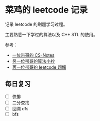 # 菜鸡的 leetcode 记录

记录 leetcode 的刷题学习过程。

主要熟悉一下学过的算法以及 C++ STL 的使用。

参考：

- [一位带哥的 CS-Notes](https://cyc2018.github.io/CS-Notes/#/)
- [另一位带哥的算法小抄](https://labuladong.gitbook.io/algo/)
- [再一位带哥的 leetcode 题解](https://leetcode.wang)

## 每日复习

- [ ] 快排
- [ ] 二分查找
- [ ] 回溯 dfs
- [ ] bfs
